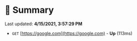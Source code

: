 # 📖 Summary
Last updated: **4/15/2021, 3:57:29 PM**

- `GET` [https://google.com](https://google.com) - **Up** (113ms)

